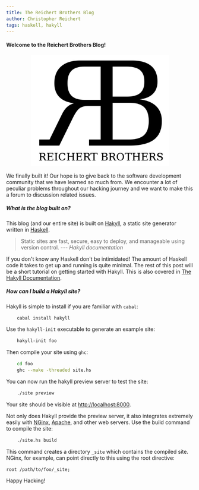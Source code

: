 ```yaml
---
title: The Reichert Brothers Blog
author: Christopher Reichert
tags: haskell, hakyll
---
```


#### Welcome to the Reichert Brothers Blog! ####

<div style="text-align:center" markdown="1">
  <img src="/images/rblogo.png" alt="Reichert Brothers" style="height:300px"/>
</div>


We finally built it! Our hope is to give back to the software development
community that we have learned so much from. We encounter a lot of peculiar
problems throughout our hacking journey and we want to make this a forum to
discussion related issues.

<!--more-->

##### What is the blog built on? #####

This blog (and our entire site) is built on
[Hakyll](http://jaspervdj.be/hakyll/), a static site generator written in
[Haskell](http://haskell.org).

> Static sites are fast, secure, easy to deploy, and manageable using version control.
> --- <cite>Hakyll documentation</cite>

If you don't know any Haskell don't be intimidated! The amount of Haskell code
it takes to get up and running is quite minimal. The rest of this post will be
a short tutorial on getting started with Hakyll. This is also covered in
[The Hakyll Documentation](http://jaspervdj.be/hakyll/tutorials/01-installation.html).

##### How can I build a Hakyll site? #####

Hakyll is simple to install if you are familiar with `cabal`:

``` bash
    cabal install hakyll
```

Use the `hakyll-init` executable to generate an example site:

``` bash
    hakyll-init foo
```

Then compile your site using `ghc`:

``` bash
    cd foo
    ghc --make -threaded site.hs
```

You can now run the hakyll preview server to test the site:

``` bash
    ./site preview
```

Your site should be visible at [http://localhost:8000](http://localhost:8000).

Not only does Hakyll provide the preview server, it also integrates extremely
easily with [NGinx](http://nginx.org), [Apache](http://apache.org), and other
web servers. Use the build command to compile the site:

``` bash
    ./site.hs build
```

This command creates a directory `_site` which contains the compiled site.
NGinx, for example, can point directly to this using the root directive:

    root /path/to/foo/_site;

Happy Hacking!
